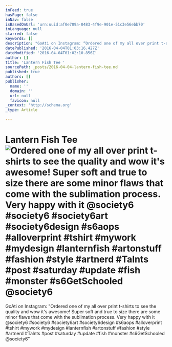 ```yaml
---
inFeed: true
hasPage: false
inNav: false
isBasedOnUrl: 'urn:uuid:af0e709a-0483-4f9e-901e-51c3e56ebb70'
inLanguage: null
starred: false
keywords: []
description: "GoAti on Instagram: “Ordered one of my all over print t-shirts to see the quality and wow it's awesome! Super soft and true to size there are some minor flaws that come with the sublimation process. Very happy with it @society6 #society6 #society6art #society6design #s6aops #alloverprint #tshirt #mywork #mydesign #lanternfish #artonstuff #fashion #style #artnerd #Talnts #post #saturday #update #fish #monster #s6GetSchooled @society6”"
datePublished: '2016-04-04T01:03:16.427Z'
dateModified: '2016-04-04T01:02:10.856Z'
author: []
title: 'Lantern Fish Tee '
sourcePath: _posts/2016-04-04-lantern-fish-tee.md
published: true
authors: []
publisher:
  name: ''
  domain: ''
  url: null
  favicon: null
_context: 'http://schema.org'
_type: Article

---
```

# Lantern Fish Tee ![Ordered one of my all over print t-shirts to see the quality and wow it's awesome&excl; Super soft and true to size there are some minor flaws that come with the sublimation process&period; Very happy with it &commat;society6 &num;society6 &num;society6art &num;society6design &num;s6aops &num;alloverprint &num;tshirt &num;mywork &num;mydesign &num;lanternfish &num;artonstuff &num;fashion &num;style &num;artnerd &num;Talnts &num;post &num;saturday &num;update &num;fish &num;monster &num;s6GetSchooled &commat;society6](https://scontent.cdninstagram.com/t51.2885-15/s640x640/sh0.08/e35/11423985_507437582752918_925911766_n.jpg?ig_cache_key=MTAzMTkwNzU4ODgyODY2NTI2NQ%3D%3D.2)

GoAti on Instagram: "Ordered one of my all over print t-shirts to see the quality and wow it's awesome! Super soft and true to size there are some minor flaws that come with the sublimation process. Very happy with it @society6 \#society6 \#society6art \#society6design \#s6aops \#alloverprint \#tshirt \#mywork \#mydesign \#lanternfish \#artonstuff \#fashion \#style \#artnerd \#Talnts \#post \#saturday \#update \#fish \#monster \#s6GetSchooled @society6"